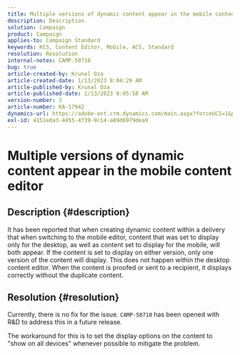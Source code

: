```yaml
---
title: Multiple versions of dynamic content appear in the mobile content editor
description: Description
solution: Campaign
product: Campaign
applies-to: Campaign Standard
keywords: KCS, Content Editor, Mobile, ACS, Standard
resolution: Resolution
internal-notes: CAMP-50710
bug: true
article-created-by: Krunal Oza
article-created-date: 1/13/2023 8:04:29 AM
article-published-by: Krunal Oza
article-published-date: 1/13/2023 8:05:58 AM
version-number: 3
article-number: KA-17942
dynamics-url: https://adobe-ent.crm.dynamics.com/main.aspx?forceUCI=1&pagetype=entityrecord&etn=knowledgearticle&id=3828dce4-1893-ed11-aad1-6045bd006793
exl-id: 4151eda3-4455-4f39-9c14-a89d6979dea9
---
```

# Multiple versions of dynamic content appear in the mobile content editor

## Description {#description}


It has been reported that when creating dynamic content within a delivery that when switching to the mobile editor, content that was set to display only for the desktop, as well as content set to display for the mobile, will both appear. If the content is set to display on either version, only one version of the content will display. This does not happen within the desktop content editor. When the content is proofed or sent to a recipient, it displays correctly without the duplicate content.


## Resolution {#resolution}


Currently, there is no fix for the issue. `CAMP-50710` has been opened with R&D to address this in a future release.



The workaround for this is to set the display options on the content to "show on all devices" whenever possible to mitigate the problem.
